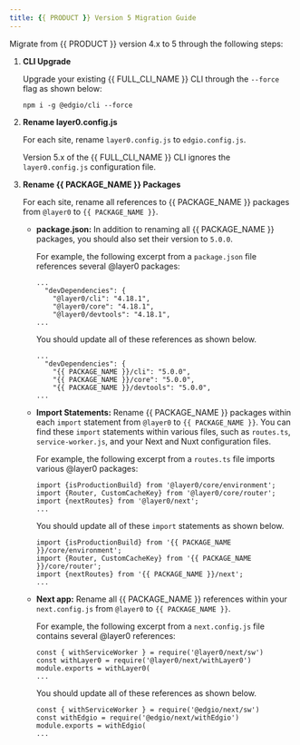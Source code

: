 ```yaml
---
title: {{ PRODUCT }} Version 5 Migration Guide 
---
```


Migrate from {{ PRODUCT }} version 4.x to 5 through the following steps:
1.  **CLI Upgrade**
 
    Upgrade your existing {{ FULL_CLI_NAME }} CLI through the `--force` flag as shown below:

    `npm i -g @edgio/cli --force`

2.  **Rename layer0.config.js** 

    For each site, rename `layer0.config.js` to `edgio.config.js`. 

    <Callout type="important">

      Version 5.x of the {{ FULL_CLI_NAME }} CLI ignores the `layer0.config.js` configuration file.

    </Callout>

3.  **Rename {{ PACKAGE_NAME }} Packages** 

    For each site, rename all references to {{ PACKAGE_NAME }} packages from `@layer0` to `{{ PACKAGE_NAME }}`.

    -   **package.json:** In addition to renaming all {{ PACKAGE_NAME }} packages, you should also set their version to `5.0.0`.

        For example, the following excerpt from a `package.json` file references several @layer0 packages:

        ```
        ...          
          "devDependencies": {
            "@layer0/cli": "4.18.1",
            "@layer0/core": "4.18.1",
            "@layer0/devtools": "4.18.1",
        ...
        ```
        
        You should update all of these references as shown below.

        ```
        ...  
          "devDependencies": {
            "{{ PACKAGE_NAME }}/cli": "5.0.0",
            "{{ PACKAGE_NAME }}/core": "5.0.0",
            "{{ PACKAGE_NAME }}/devtools": "5.0.0",
        ...
        ```

    -   **Import Statements:** Rename {{ PACKAGE_NAME }} packages within each `import` statement from `@layer0` to `{{ PACKAGE_NAME }}`. You can find these `import` statements within various files, such as `routes.ts`, `service-worker.js`, and your Next and Nuxt configuration files.

        For example, the following excerpt from a `routes.ts` file imports various @layer0 packages:

        ```
        import {isProductionBuild} from '@layer0/core/environment';
        import {Router, CustomCacheKey} from '@layer0/core/router';
        import {nextRoutes} from '@layer0/next';
        ...
        ```

        You should update all of these `import` statements as shown below.

        ```
        import {isProductionBuild} from '{{ PACKAGE_NAME }}/core/environment';
        import {Router, CustomCacheKey} from '{{ PACKAGE_NAME }}/core/router';
        import {nextRoutes} from '{{ PACKAGE_NAME }}/next';
        ...
        ```
    -   **Next app:** Rename all {{ PACKAGE_NAME }} references within your `next.config.js` from `@layer0` to `{{ PACKAGE_NAME }}`.

        For example, the following excerpt from a `next.config.js` file contains several @layer0 references:

        ```
        const { withServiceWorker } = require('@layer0/next/sw')
        const withLayer0 = require('@layer0/next/withLayer0')
        module.exports = withLayer0(
        ...
        ```

        You should update all of these references as shown below.

        ```
        const { withServiceWorker } = require('@edgio/next/sw')
        const withEdgio = require('@edgio/next/withEdgio')
        module.exports = withEdgio(
        ...
        ```
